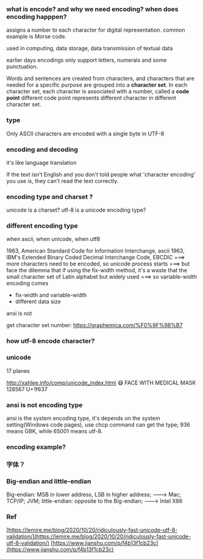 ### what is encode? and why we need encoding? when does encoding happpen?

assigns a number to each character for digital representation.  common example is Morse code.

used in computing, data storage, data transmission of textual data

earlier days encodings only support letters, numerals and some punctuation.

Words and sentences are created from characters, and characters that are needed for a specific purpose are grouped into a **character set**.  In each character set, each character is associated with a number, called a **code point** different code point represents different character in different character set. 

### type

Only ASCII characters are encoded with a single byte in UTF-8

### encoding and decoding
it's like language translation

If the text isn't English and you don't told people what 'character encoding' you use is, they can't read the text correctly.

### encoding type and charset ? 
unicode is a charset? utf-8 is a unicode encoding type?

### different encoding type
when ascii, when unicode, when utf8

1963, American Standard Code for Information Interchange, ascii
1963,  IBM's Extended Binary Coded Decimal Interchange Code, EBCDIC
===> more characters need to be encoded, so unicode process starts
===> but face the dilemma that if using the fix-width method, it's a waste that the small character set of Latin alphabet but widely used 
===> so variable-width encoding comes

 * fix-width and variable-width
 * different data size

ansi is not 

get character set number: https://graphemica.com/%F0%9F%98%B7

### how utf-8 encode character? 



### unicode
17 planes

http://xahlee.info/comp/unicode_index.html
😷 FACE WITH MEDICAL MASK
128567
U+1f637




### ansi is not encoding type
ansi is the system encoding type, it's depends on the system setting(Windows code pages), use chcp command can get the type; 936 means GBK, while 65001 means utf-8. 

### encoding example?


### 字体？

### Big-endian and little-endian
Big-endian: MSB in lower address, LSB in higher address; ---> Mac; TCP/IP; JVM;
little-endian: opposite to the Big-endian;   ---> Intel X86



### Ref
[https://lemire.me/blog/2020/10/20/ridiculously-fast-unicode-utf-8-validation/](https://lemire.me/blog/2020/10/20/ridiculously-fast-unicode-utf-8-validation/)
[https://www.jianshu.com/p/f4b13f1cb23c](https://www.jianshu.com/p/f4b13f1cb23c)